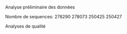 Analyse préliminaire des données 

Nombre de sequences:
278290
278073
250425
250427

Analyses de qualité
